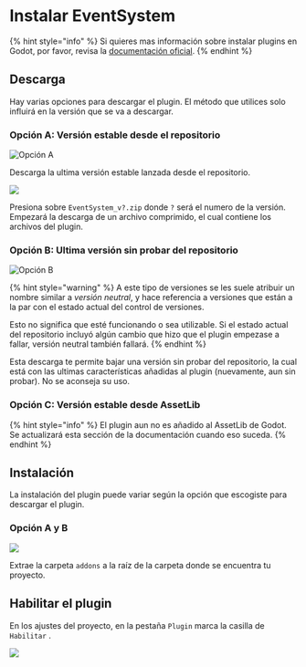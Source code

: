 # Instalar EventSystem

{% hint style="info" %}
Si quieres mas información sobre instalar plugins en Godot, por favor, revisa la [documentación oficial](https://docs.godotengine.org/es/stable/tutorials/plugins/editor/installing\_plugins.html).
{% endhint %}

## Descarga

Hay varias opciones para descargar el plugin. El método que utilices solo influirá en la versión que se va a descargar.

### Opción A: Versión estable desde el repositorio

![Opción A](../.gitbook/assets/tutorial\_option\_a.png)

Descarga la ultima versión estable lanzada desde el repositorio.

![](../.gitbook/assets/tutorial\_option\_a\_1.png)

Presiona sobre `EventSystem_v?.zip` donde `?` será el numero de la versión. Empezará la descarga de un archivo comprimido, el cual contiene los archivos del plugin.

### Opción B: Ultima versión sin probar del repositorio

![Opción B](../.gitbook/assets/tutorial\_option\_b.png)

{% hint style="warning" %}
A este tipo de versiones se les suele atribuir un nombre similar a _versión neutral_, y hace referencia a versiones que están a la par con el estado actual del control de versiones.

Esto no significa que esté funcionando o sea utilizable. Si el estado actual del repositorio incluyó algún cambio que hizo que el plugin empezase a fallar, versión neutral también fallará.
{% endhint %}

Esta descarga te permite bajar una versión sin probar del repositorio, la cual está con las ultimas características añadidas al plugin (nuevamente, aun sin probar). No se aconseja su uso.

### Opción C: Versión estable desde AssetLib

{% hint style="info" %}
El plugin aun no es añadido al AssetLib de Godot. Se actualizará esta sección de la documentación cuando eso suceda.
{% endhint %}

## Instalación

La instalación del plugin puede variar según la opción que escogiste para descargar el plugin.

### Opción A y B

![](../.gitbook/assets/tutorial\_installing\_from\_zip.png)

Extrae la carpeta `addons` a la raíz de la carpeta donde se encuentra tu proyecto.

## Habilitar el plugin

En los ajustes del proyecto, en la pestaña `Plugin` marca la casilla de `Habilitar` .

![](../.gitbook/assets/tutorial\_enabling.png)
